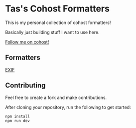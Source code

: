 # Tas's Cohost Formatters

This is my personal collection of cohost formatters!

Basically just building stuff I want to use here.

[Follow me on cohost!](https://cohost.org/tas)

## Formatters

[EXIF](https://tas-cohost-formatters.vercel.app/exif)

## Contributing

Feel free to create a fork and make contributions.

After cloning your repository, run the following to get started:

```
npm install
npm run dev
```
